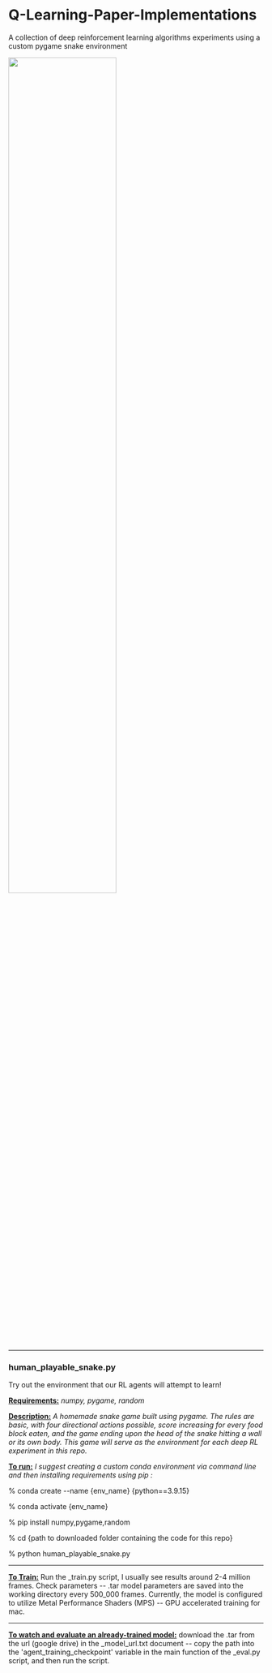 # Q-Learning-Paper-Implementations
A collection of deep reinforcement learning algorithms experiments using a custom pygame snake environment 


<img src=https://github.com/ImagineOrange/Deep-Q-Learning-Implementations/blob/main/snake.gif width="65%" height="65%">


---------------------------------------------------------------------------------------------------------------------------
### human_playable_snake.py
Try out the environment that our RL agents will attempt to learn!

<ins>**Requirements:**</ins> 
_numpy, pygame, random_

<ins>**Description:**</ins> _A homemade snake game built using pygame. The rules are basic, with four directional actions possible,
score increasing for every food block eaten, and the game ending upon the head of the snake hitting a wall or its own body. 
This game will serve as the environment for each deep RL experiment in this repo._ 

<ins>**To run:**</ins> 
_I suggest creating a custom conda environment via command line and then installing requirements using pip :_ 

% conda create --name {env_name} {python==3.9.15}

% conda activate {env_name}

% pip install numpy,pygame,random

% cd {path to downloaded folder containing the code for this repo}

% python human_playable_snake.py

---------------------------------------------------------------------------------------------------------------------------
<ins>**To Train:**</ins> 
Run the _train.py script, I usually see results around 2-4 million frames. Check parameters -- .tar model parameters are saved into the working directory every 500_000 frames. 
Currently, the model is configured to utilize Metal Performance Shaders (MPS) -- GPU accelerated training for mac. 

---------------------------------------------------------------------------------------------------------------------------
<ins>**To watch and evaluate an already-trained model:**</ins> 
download the .tar from the url (google drive) in the _model_url.txt document -- copy the path into the 'agent_training_checkpoint' variable in the main function of the _eval.py script, and then run the script. 








